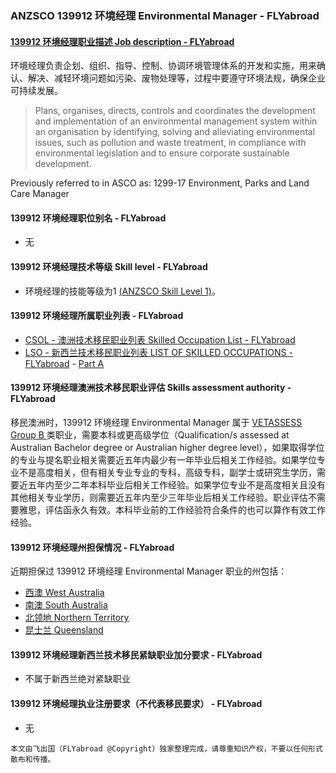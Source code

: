 ### ANZSCO 139912 环境经理 Environmental Manager - FLYabroad ###

####  [139912 环境经理职业描述 Job description - FLYabroad](http://www.flyabroadvisa.com/anzsco/1399.html#139912)

环境经理负责企划、组织、指导、控制、协调环境管理体系的开发和实施，用来确认、解决、减轻环境问题如污染、废物处理等，过程中要遵守环境法规，确保企业可持续发展。

> Plans, organises, directs, controls and coordinates the development and implementation of an environmental management system within an organisation by identifying, solving and alleviating environmental issues, such as pollution and waste treatment, in compliance with environmental legislation and to ensure corporate sustainable development.

Previously referred to in ASCO as:
1299-17 Environment, Parks and Land Care Manager

#### 139912 环境经理职位别名 - FLYabroad
 
- 无

#### 139912 环境经理技术等级 Skill level - FLYabroad

- 环境经理的技能等级为1 [(ANZSCO Skill Level 1)](http://www.flyabroadvisa.com/anzsco/)。

#### 139912 环境经理所属职业列表 - FLYabroad

- [CSOL - 澳洲技术移民职业列表 Skilled Occupation List - FLYabroad](http://www.flyabroadvisa.com/sol/)
- [LSO - 新西兰技术移民职业列表 LIST OF SKILLED OCCUPATIONS - FLYabroad](http://nz.flyabroadvisa.com/lso/) - [Part A](parta)

#### 139912 环境经理澳洲技术移民职业评估 Skills assessment authority - FLYabroad

移民澳洲时，139912 环境经理 Environmental Manager 属于 [VETASSESS Group B ](http://www.flyabroadvisa.com/ass/vetassess.html)类职业，需要本科或更高级学位（Qualification/s assessed at Australian Bachelor degree or Australian higher degree level），如果取得学位的专业与提名职业相关需要近五年内最少有一年毕业后相关工作经验。如果学位专业不是高度相关，但有相关专业专业的专科，高级专科，副学士或研究生学历，需要近五年内至少二年本科毕业后相关工作经验。如果学位专业不是高度相关且没有其他相关专业学历，则需要近五年内至少三年毕业后相关工作经验。职业评估不需要雅思，评估函永久有效。本科毕业前的工作经验符合条件的也可以算作有效工作经验。

#### 139912 环境经理州担保情况 - FLYabroad

近期担保过 139912 环境经理 Environmental Manager 职业的州包括：

- [西澳 West Australia](http://www.flyabroadvisa.com/zdb/wa.html)
- [南澳 South Australia](http://www.flyabroadvisa.com/zdb/sa.html)
- [北领地 Northern Territory](http://www.flyabroadvisa.com/zdb/nt.html)
- [昆士兰 Queensland](http://www.flyabroadvisa.com/zdb/qld.html)

#### 139912 环境经理新西兰技术移民紧缺职业加分要求 - FLYabroad

- 不属于新西兰绝对紧缺职业

#### 139912 环境经理执业注册要求（不代表移民要求） - FLYabroad

- 无

`本文由飞出国（FLYabroad @Copyright）独家整理完成，请尊重知识产权，不要以任何形式散布和传播。`